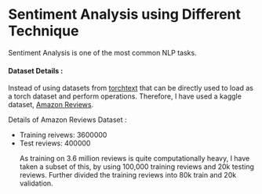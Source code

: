 # Sentiment Analysis using Different Technique

Sentiment Analysis is one of the most common NLP tasks. 

#### Dataset Details :
<p>Instead of using datasets from <a href = "https://pytorch.org/text/datasets.html">torchtext</a> that can be directly used to load as a torch dataset and perform operations. Therefore, I have used a kaggle dataset, <a href="https://www.kaggle.com/bittlingmayer/amazonreviews">Amazon Reviews</a>. </p>

Details of Amazon Reviews Dataset : <br>
<ul><li>Training reivews: 3600000 </li>
<li>Test reviews: 400000 <br>

<p>As training on 3.6 million reviews is quite computationally heavy, I have taken a subset of this, by using 100,000 training reviews and 20k testing reviews. Further divided the training reviews into 80k train and 20k validation.</p>






